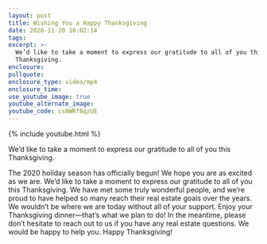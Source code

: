 ```yaml
---
layout: post
title: Wishing You a Happy Thanksgiving
date: 2020-11-20 16:02:14
tags:
excerpt: >-
  We’d like to take a moment to express our gratitude to all of you this
  Thanksgiving.
enclosure:
pullquote:
enclosure_type: video/mp4
enclosure_time:
use_youtube_image: true
youtube_alternate_image:
youtube_code: csNWRf8qzUE
---
```


{% include youtube.html %}

We’d like to take a moment to express our gratitude to all of you this Thanksgiving.

The 2020 holiday season has officially begun\! We hope you are as excited as we are. We’d like to take a moment to express our gratitude to all of you this Thanksgiving. We have met some truly wonderful people, and we’re proud to have helped so many reach their real estate goals over the years. We wouldn’t be where we are today without all of your support. Enjoy your Thanksgiving dinner—that’s what we plan to do\! In the meantime, please don’t hesitate to reach out to us if you have any real estate questions. We would be happy to help you. Happy Thanksgiving\!